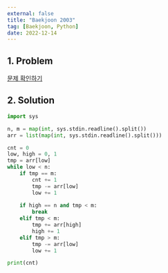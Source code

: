 ```yaml
---
external: false
title: "Baekjoon 2003"
tag: [Baekjoon, Python]
date: 2022-12-14
---
```


## 1. Problem

[문제 확인하기](https://www.acmicpc.net/problem/2003)

## 2. Solution

```python
import sys

n, m = map(int, sys.stdin.readline().split())
arr = list(map(int, sys.stdin.readline().split()))

cnt = 0
low, high = 0, 1
tmp = arr[low]
while low < n:
    if tmp == m:
        cnt += 1
        tmp -= arr[low]
        low += 1
    
    if high == n and tmp < m:
        break
    elif tmp < m:
        tmp += arr[high]
        high += 1
    elif tmp > m:
        tmp -= arr[low]
        low += 1

print(cnt)
```
